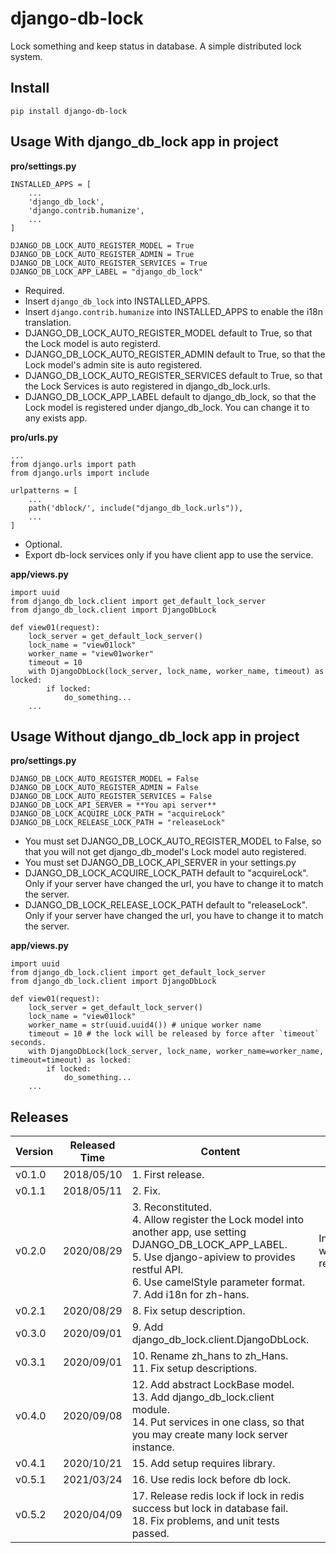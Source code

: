 # django-db-lock

Lock something and keep status in database. A simple distributed lock system.

## Install

```shell
pip install django-db-lock
```

## Usage With django_db_lock app in project

**pro/settings.py**

```
INSTALLED_APPS = [
    ...
    'django_db_lock',
    'django.contrib.humanize',
    ...
]

DJANGO_DB_LOCK_AUTO_REGISTER_MODEL = True
DJANGO_DB_LOCK_AUTO_REGISTER_ADMIN = True
DJANGO_DB_LOCK_AUTO_REGISTER_SERVICES = True
DJANGO_DB_LOCK_APP_LABEL = "django_db_lock"
```

- Required.
- Insert `django_db_lock` into INSTALLED_APPS.
- Insert `django.contrib.humanize` into INSTALLED_APPS to enable the i18n translation.
- DJANGO_DB_LOCK_AUTO_REGISTER_MODEL default to True, so that the Lock model is auto registerd.
- DJANGO_DB_LOCK_AUTO_REGISTER_ADMIN default to True, so that the Lock model's admin site is auto registered.
- DJANGO_DB_LOCK_AUTO_REGISTER_SERVICES default to True, so that the Lock Services is auto registered in django_db_lock.urls.
- DJANGO_DB_LOCK_APP_LABEL default to django_db_lock, so that the Lock model is registered under django_db_lock. You can change it to any exists app.

**pro/urls.py**

```
...
from django.urls import path
from django.urls import include

urlpatterns = [
    ...
    path('dblock/', include("django_db_lock.urls")),
    ...
]
```

- Optional.
- Export db-lock services only if you have client app to use the service.

**app/views.py**

```
import uuid
from django_db_lock.client import get_default_lock_server
from django_db_lock.client import DjangoDbLock

def view01(request):
    lock_server = get_default_lock_server()
    lock_name = "view01lock"
    worker_name = "view01worker"
    timeout = 10
    with DjangoDbLock(lock_server, lock_name, worker_name, timeout) as locked:
        if locked:
            do_something...
    ...
```

##  Usage Without django_db_lock app in project 

**pro/settings.py**

```
DJANGO_DB_LOCK_AUTO_REGISTER_MODEL = False
DJANGO_DB_LOCK_AUTO_REGISTER_ADMIN = False
DJANGO_DB_LOCK_AUTO_REGISTER_SERVICES = False
DJANGO_DB_LOCK_API_SERVER = **You api server**
DJANGO_DB_LOCK_ACQUIRE_LOCK_PATH = "acquireLock"
DJANGO_DB_LOCK_RELEASE_LOCK_PATH = "releaseLock"

```

- You must set DJANGO_DB_LOCK_AUTO_REGISTER_MODEL to False, so that you will not get django_db_model's Lock model auto registered.
- You must set DJANGO_DB_LOCK_API_SERVER in your settings.py
- DJANGO_DB_LOCK_ACQUIRE_LOCK_PATH default to "acquireLock". Only if your server have changed the url, you have to change it to match the server.
- DJANGO_DB_LOCK_RELEASE_LOCK_PATH default to "releaseLock". Only if your server have changed the url, you have to change it to match the server.

**app/views.py**

```
import uuid
from django_db_lock.client import get_default_lock_server
from django_db_lock.client import DjangoDbLock

def view01(request):
    lock_server = get_default_lock_server()
    lock_name = "view01lock"
    worker_name = str(uuid.uuid4()) # unique worker name
    timeout = 10 # the lock will be released by force after `timeout` seconds.
    with DjangoDbLock(lock_server, lock_name, worker_name=worker_name, timeout=timeout) as locked:
        if locked:
            do_something...
    ...
```


## Releases


| Version | Released Time | Content                                                    | Notice |
| ------ | ---------- | ---------------------------------------------------------------- | ---- |
| v0.1.0 | 2018/05/10 | 1. First release. | |
| v0.1.1 | 2018/05/11 | 2. Fix. | |
| v0.2.0 | 2020/08/29 | 3. Reconstituted.<br />4. Allow register the Lock model into another app, use setting DJANGO_DB_LOCK_APP_LABEL.<br />5. Use django-apiview to provides restful API.<br />6. Use camelStyle parameter format.<br />7. Add i18n for zh-hans. | Incompatible with old releases. |
| v0.2.1 | 2020/08/29 | 8. Fix setup description. | |
| v0.3.0 | 2020/09/01 | 9. Add django_db_lock.client.DjangoDbLock. | |
| v0.3.1 | 2020/09/01 | 10. Rename zh_hans to zh_Hans.<br />11. Fix setup descriptions. | |
| v0.4.0 | 2020/09/08 | 12. Add abstract LockBase model.<br />13. Add django_db_lock.client module.<br />14. Put services in one class, so that you may create many lock server instance. | |
| v0.4.1 | 2020/10/21 | 15. Add setup requires library. | |
| v0.5.1 | 2021/03/24 | 16. Use redis lock before db lock. | |
| v0.5.2 | 2020/04/09 | 17. Release redis lock if lock in redis success but lock in database fail.<br />18. Fix problems, and unit tests passed. | |
